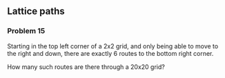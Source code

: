 ## Lattice paths
### Problem 15

Starting in the top left corner of a 2x2 grid, and only being able to move to the right and down, there are exactly 6 routes to the bottom right corner.


How many such routes are there through a 20x20 grid?

